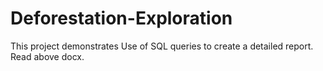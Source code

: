 # Deforestation-Exploration
This project demonstrates Use of SQL queries to create a detailed report. 
Read above docx.
